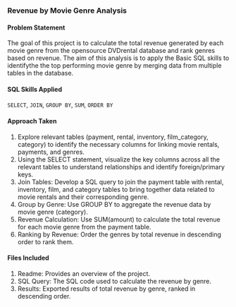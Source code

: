### Revenue by Movie Genre Analysis

#### Problem Statement
The goal of this project is to calculate the total revenue generated by each movie genre from the opensource DVDrental database and rank genres based on revenue.
The aim of this analysis is to apply the Basic SQL skills to identifythe the top performing movie genre by merging data from multiple tables in the database.

#### SQL Skills Applied
`SELECT`, `JOIN`, `GROUP BY`, `SUM`, `ORDER BY`

#### Approach Taken
1. Explore relevant tables (payment, rental, inventory, film_category, category) to identify the necessary columns for linking movie rentals, payments, and genres.
2. Using the SELECT statement, visualize the key columns across all the relevant tables to understand relationships and identify foreign/primary keys.
3. Join Tables:
Develop a SQL query to join the payment table with rental, inventory, film, and category tables to bring together data related to movie rentals and their corresponding genre.
4. Group by Genre:
Use GROUP BY to aggregate the revenue data by movie genre (category).
5. Revenue Calculation:
Use SUM(amount) to calculate the total revenue for each movie genre from the payment table.
6. Ranking by Revenue:
Order the genres by total revenue in descending order to rank them.

#### Files Included
1. Readme: Provides an overview of the project.
2. SQL Query: The SQL code used to calculate the revenue by genre.
3. Results: Exported results of total revenue by genre, ranked in descending order.

